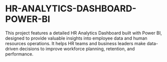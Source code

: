 # HR-ANALYTICS-DASHBOARD-POWER-BI
This project features a detailed HR Analytics Dashboard built with Power BI, designed to provide valuable insights into employee data and human resources operations. It helps HR teams and business leaders make data-driven decisions to improve workforce planning, retention, and performance.
